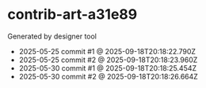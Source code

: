 # contrib-art-a31e89
Generated by designer tool
- 2025-05-25 commit #1 @ 2025-09-18T20:18:22.790Z
- 2025-05-25 commit #2 @ 2025-09-18T20:18:23.960Z
- 2025-05-30 commit #1 @ 2025-09-18T20:18:25.454Z
- 2025-05-30 commit #2 @ 2025-09-18T20:18:26.664Z

